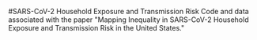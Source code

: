 #SARS-CoV-2 Household Exposure and Transmission Risk
Code and data associated with the paper "Mapping Inequality in SARS-CoV-2 Household Exposure and Transmission Risk in the United States."
